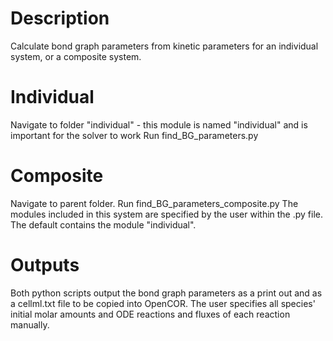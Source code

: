 # Description
Calculate bond graph parameters from kinetic parameters for an individual system, or a composite system.

# Individual
Navigate to folder "individual" - this module is named "individual" and is important for the solver to work
Run find_BG_parameters.py

# Composite
Navigate to parent folder.
Run find_BG_parameters_composite.py
The modules included in this system are specified by the user within the .py file. The default contains the module "individual".

# Outputs
Both python scripts output the bond graph parameters as a print out and as a cellml.txt file to be copied into OpenCOR. 
The user specifies all species' initial molar amounts and ODE reactions and fluxes of each reaction manually.
